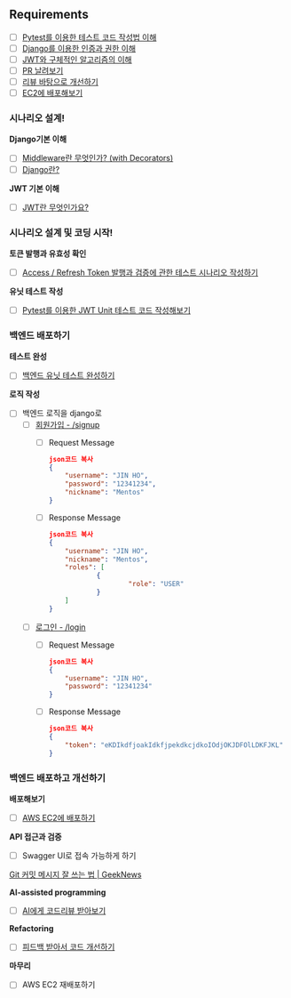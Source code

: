 ## Requirements

- [ ]  [Pytest를 이용한 테스트 코드 작성법 이해](./Django/Pytest.md)
- [ ]  [Django를 이용한 인증과 권한 이해](./Django/인증과권한.md)
- [ ]  [JWT와 구체적인 알고리즘의 이해](./Django/JWT.md)
- [ ]  [PR 날려보기](./Django/PR.md)
- [ ]  [리뷰 바탕으로 개선하기](./Django/AI.md)
- [ ]  [EC2에 배포해보기](./Django/aws.md)

### 시나리오 설계!

**Django기본 이해**

- [ ]  [Middleware란 무엇인가? (with Decorators)](./Django/Middleware.md)
- [ ]  [Django란?](./Django/django.md)

**JWT 기본 이해**

- [ ]  [JWT란 무엇인가요?](./Django/JWTcode.md)

### 시나리오 설계 및 코딩 시작!

**토큰 발행과 유효성 확인**

- [ ]  [Access / Refresh Token 발행과 검증에 관한 테스트 시나리오 작성하기](./Django/token.md)

**유닛 테스트 작성**

- [ ]  [Pytest를 이용한 JWT Unit 테스트 코드 작성해보기](./Django/testToken.md)

### 백엔드 배포하기

**테스트 완성**

- [ ]  [백엔드 유닛 테스트 완성하기](./Django/viewtest.md)

**로직 작성**

- [ ]  백엔드 로직을 django로
    - [ ]  [회원가입 - /signup](./Django/signup.md)
        - [ ]  Request Message
            
            ```json
            json코드 복사
            {
            	"username": "JIN HO",
            	"password": "12341234",
            	"nickname": "Mentos"
            }
            
            ```
            
        - [ ]  Response Message
            
            ```json
            json코드 복사
            {
            	"username": "JIN HO",
            	"nickname": "Mentos",
            	"roles": [
            			{
            					"role": "USER"
            			}
            	]
            }
            
            ```
            
    - [ ]  [로그인 - /login](./Django/login.md)
        - [ ]  Request Message
            
            ```json
            json코드 복사
            {
            	"username": "JIN HO",
            	"password": "12341234"
            }
            
            ```
            
        - [ ]  Response Message
            
            ```json
            json코드 복사
            {
            	"token": "eKDIkdfjoakIdkfjpekdkcjdkoIOdjOKJDFOlLDKFJKL"
            }
            
            ```
            

### 백엔드 배포하고 개선하기

**배포해보기**

- [ ]  [AWS EC2에 배포하기](./Django/aws.md)

**API 접근과 검증**

- [ ]  Swagger UI로 접속 가능하게 하기

[Git 커밋 메시지 잘 쓰는 법 | GeekNews](https://news.hada.io/topic?id=9178&utm_source=slack&utm_medium=bot&utm_campaign=TQ595477U)

**AI-assisted programming**

- [ ]  [AI에게 코드리뷰 받아보기](./Django/AI.md)

**Refactoring**

- [ ]  [피드백 받아서 코드 개선하기](./Django/AI.md)

**마무리**

- [ ]  AWS EC2 재배포하기
